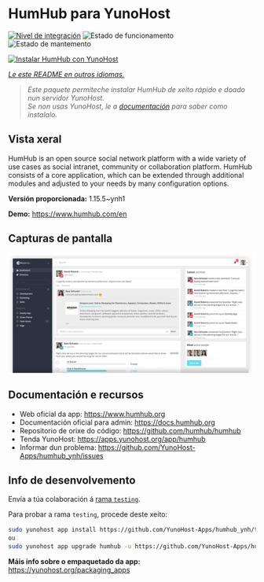 <!--
NOTA: Este README foi creado automáticamente por <https://github.com/YunoHost/apps/tree/master/tools/readme_generator>
NON debe editarse manualmente.
-->

# HumHub para YunoHost

[![Nivel de integración](https://dash.yunohost.org/integration/humhub.svg)](https://dash.yunohost.org/appci/app/humhub) ![Estado de funcionamento](https://ci-apps.yunohost.org/ci/badges/humhub.status.svg) ![Estado de mantemento](https://ci-apps.yunohost.org/ci/badges/humhub.maintain.svg)

[![Instalar HumHub con YunoHost](https://install-app.yunohost.org/install-with-yunohost.svg)](https://install-app.yunohost.org/?app=humhub)

*[Le este README en outros idiomas.](./ALL_README.md)*

> *Este paquete permíteche instalar HumHub de xeito rápido e doado nun servidor YunoHost.*  
> *Se non usas YunoHost, le a [documentación](https://yunohost.org/install) para saber como instalalo.*

## Vista xeral

HumHub is an open source social network platform with a wide variety of use cases as social intranet, community or collaboration platform. HumHub consists of a core application, which can be extended through additional modules and adjusted to your needs by many configuration options. 


**Versión proporcionada:** 1.15.5~ynh1

**Demo:** <https://www.humhub.com/en>

## Capturas de pantalla

![Captura de pantalla de HumHub](./doc/screenshots/app_small.png)

## Documentación e recursos

- Web oficial da app: <https://www.humhub.org>
- Documentación oficial para admin: <https://docs.humhub.org>
- Repositorio de orixe do código: <https://github.com/humhub/humhub>
- Tenda YunoHost: <https://apps.yunohost.org/app/humhub>
- Informar dun problema: <https://github.com/YunoHost-Apps/humhub_ynh/issues>

## Info de desenvolvemento

Envía a túa colaboración á [rama `testing`](https://github.com/YunoHost-Apps/humhub_ynh/tree/testing).

Para probar a rama `testing`, procede deste xeito:

```bash
sudo yunohost app install https://github.com/YunoHost-Apps/humhub_ynh/tree/testing --debug
ou
sudo yunohost app upgrade humhub -u https://github.com/YunoHost-Apps/humhub_ynh/tree/testing --debug
```

**Máis info sobre o empaquetado da app:** <https://yunohost.org/packaging_apps>
